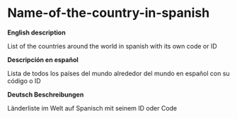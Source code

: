 # Name-of-the-country-in-spanish


**English description**

List of the countries around the world in spanish with its own code or ID

**Descripción en español**

Lista de todos los países del mundo alrededor del mundo en español con su código o ID


**Deutsch Beschreibungen**

Länderliste im Welt auf Spanisch mit seinem ID oder Code
